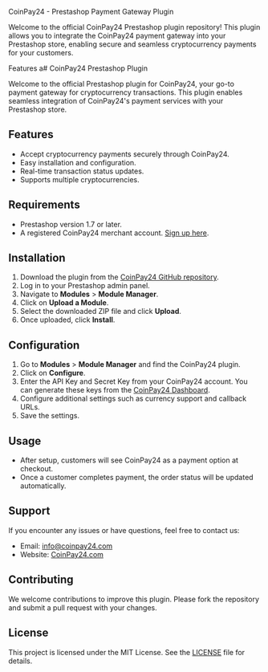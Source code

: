 CoinPay24 - Prestashop Payment Gateway Plugin

Welcome to the official CoinPay24 Prestashop plugin repository! This plugin allows you to integrate the CoinPay24 payment gateway into your Prestashop store, enabling secure and seamless cryptocurrency payments for your customers.

Features
a# CoinPay24 Prestashop Plugin

Welcome to the official Prestashop plugin for CoinPay24, your go-to payment gateway for cryptocurrency transactions. This plugin enables seamless integration of CoinPay24's payment services with your Prestashop store.

## Features
- Accept cryptocurrency payments securely through CoinPay24.
- Easy installation and configuration.
- Real-time transaction status updates.
- Supports multiple cryptocurrencies.

## Requirements
- Prestashop version 1.7 or later.
- A registered CoinPay24 merchant account. [Sign up here](https://coinpay24.com).

## Installation
1. Download the plugin from the [CoinPay24 GitHub repository](https://github.com/CoinPay24/Prestashop-Plugin).
2. Log in to your Prestashop admin panel.
3. Navigate to **Modules** > **Module Manager**.
4. Click on **Upload a Module**.
5. Select the downloaded ZIP file and click **Upload**.
6. Once uploaded, click **Install**.

## Configuration
1. Go to **Modules** > **Module Manager** and find the CoinPay24 plugin.
2. Click on **Configure**.
3. Enter the API Key and Secret Key from your CoinPay24 account. You can generate these keys from the [CoinPay24 Dashboard](https://coinpay24.com/dashboard).
4. Configure additional settings such as currency support and callback URLs.
5. Save the settings.

## Usage
- After setup, customers will see CoinPay24 as a payment option at checkout.
- Once a customer completes payment, the order status will be updated automatically.

## Support
If you encounter any issues or have questions, feel free to contact us:
- Email: [info@coinpay24.com](mailto:info@coinpay24.com)
- Website: [CoinPay24.com](https://coinpay24.com)

## Contributing
We welcome contributions to improve this plugin. Please fork the repository and submit a pull request with your changes.

## License
This project is licensed under the MIT License. See the [LICENSE](LICENSE) file for details.

